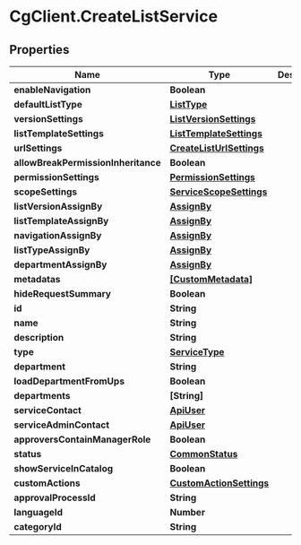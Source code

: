 # CgClient.CreateListService

## Properties

Name | Type | Description | Notes
------------ | ------------- | ------------- | -------------
**enableNavigation** | **Boolean** |  | [optional] 
**defaultListType** | [**ListType**](ListType.md) |  | [optional] 
**versionSettings** | [**ListVersionSettings**](ListVersionSettings.md) |  | [optional] 
**listTemplateSettings** | [**ListTemplateSettings**](ListTemplateSettings.md) |  | [optional] 
**urlSettings** | [**CreateListUrlSettings**](CreateListUrlSettings.md) |  | [optional] 
**allowBreakPermissionInheritance** | **Boolean** |  | [optional] 
**permissionSettings** | [**PermissionSettings**](PermissionSettings.md) |  | [optional] 
**scopeSettings** | [**ServiceScopeSettings**](ServiceScopeSettings.md) |  | [optional] 
**listVersionAssignBy** | [**AssignBy**](AssignBy.md) |  | [optional] 
**listTemplateAssignBy** | [**AssignBy**](AssignBy.md) |  | [optional] 
**navigationAssignBy** | [**AssignBy**](AssignBy.md) |  | [optional] 
**listTypeAssignBy** | [**AssignBy**](AssignBy.md) |  | [optional] 
**departmentAssignBy** | [**AssignBy**](AssignBy.md) |  | [optional] 
**metadatas** | [**[CustomMetadata]**](CustomMetadata.md) |  | [optional] 
**hideRequestSummary** | **Boolean** |  | [optional] 
**id** | **String** |  | [optional] 
**name** | **String** |  | [optional] 
**description** | **String** |  | [optional] 
**type** | [**ServiceType**](ServiceType.md) |  | [optional] 
**department** | **String** |  | [optional] 
**loadDepartmentFromUps** | **Boolean** |  | [optional] 
**departments** | **[String]** |  | [optional] 
**serviceContact** | [**ApiUser**](ApiUser.md) |  | [optional] 
**serviceAdminContact** | [**ApiUser**](ApiUser.md) |  | [optional] 
**approversContainManagerRole** | **Boolean** |  | [optional] 
**status** | [**CommonStatus**](CommonStatus.md) |  | [optional] 
**showServiceInCatalog** | **Boolean** |  | [optional] 
**customActions** | [**CustomActionSettings**](CustomActionSettings.md) |  | [optional] 
**approvalProcessId** | **String** |  | [optional] 
**languageId** | **Number** |  | [optional] 
**categoryId** | **String** |  | [optional] 



